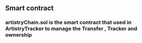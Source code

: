 ## Smart contract
### artistryChain.sol is the smart contract that used in ArtistryTracker to manage the Transfer , Tracker and ownership

